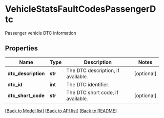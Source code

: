 # VehicleStatsFaultCodesPassengerDtc

Passenger vehicle DTC information
## Properties
Name | Type | Description | Notes
------------ | ------------- | ------------- | -------------
**dtc_description** | **str** | The DTC description, if available. | [optional] 
**dtc_id** | **int** | The DTC identifier. | 
**dtc_short_code** | **str** | The DTC short code, if available. | [optional] 

[[Back to Model list]](../README.md#documentation-for-models) [[Back to API list]](../README.md#documentation-for-api-endpoints) [[Back to README]](../README.md)


